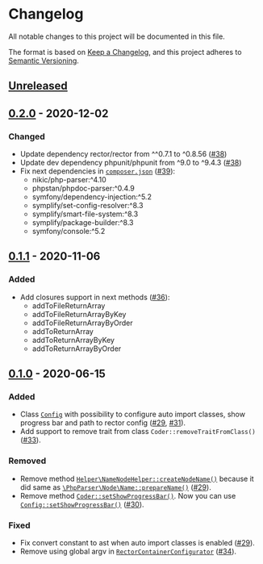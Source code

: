 # Changelog

All notable changes to this project will be documented in this file.

The format is based on [Keep a Changelog](https://keepachangelog.com/en/1.0.0/),
and this project adheres to [Semantic Versioning](https://semver.org/spec/v2.0.0.html).

## [Unreleased]

## [0.2.0] - 2020-12-02

### Changed
- Update dependency rector/rector from ^^0.7.1 to ^0.8.56 ([#38](https://github.com/crmplease/coder/pull/38))
- Update dev dependency phpunit/phpunit from ^9.0 to ^9.4.3 ([#38](https://github.com/crmplease/coder/pull/38))
- Fix next dependencies in [`composer.json`](composer.json) ([#39](https://github.com/crmplease/coder/pull/39)):
  - nikic/php-parser:^4.10
  - phpstan/phpdoc-parser:^0.4.9
  - symfony/dependency-injection:^5.2
  - symplify/set-config-resolver:^8.3
  - symplify/smart-file-system:^8.3
  - symplify/package-builder:^8.3
  - symfony/console:^5.2

## [0.1.1] - 2020-11-06

### Added
- Add closures support in next methods ([#36](https://github.com/crmplease/coder/pull/36)):
  - addToFileReturnArray
  - addToFileReturnArrayByKey
  - addToFileReturnArrayByOrder
  - addToReturnArray
  - addToReturnArrayByKey
  - addToReturnArrayByOrder

## [0.1.0] - 2020-06-15

### Added
- Class [`Config`](src/Config.php) with possibility to configure auto import classes, show progress bar and path to rector config ([#29](https://github.com/crmplease/coder/pull/29), [#31](https://github.com/crmplease/coder/pull/31)).
- Add support to remove trait from class `Coder::removeTraitFromClass()` ([#33](https://github.com/crmplease/coder/pull/33)).

### Removed
- Remove method [`Helper\NameNodeHelper::createNodeName()`](src/Helper/NameNodeHelper.php) because it did same as [`\PhpParser\Node\Name::prepareName()`](https://github.com/nikic/PHP-Parser/blob/v4.3.0/lib/PhpParser/Node/Name.php#L218) ([#29](https://github.com/crmplease/coder/pull/29)).
- Remove method [`Coder::setShowProgressBar()`](src/Coder.php). Now you can use [`Config::setShowProgressBar()`](src/Coder.php) ([#30](https://github.com/crmplease/coder/pull/30)).

### Fixed
- Fix convert constant to ast when auto import classes is enabled ([#29](https://github.com/crmplease/coder/pull/29)).
- Remove using global argv in [`RectorContainerConfigurator`](src/RectorContainerConfigurator.php) ([#34](https://github.com/crmplease/coder/pull/34)).

[unreleased]: https://github.com/crmplease/coder/compare/0.2.0...HEAD
[0.2.0]: https://github.com/crmplease/coder/compare/0.1.1...0.2.0
[0.1.1]: https://github.com/crmplease/coder/compare/0.1.0...0.1.1
[0.1.0]: https://github.com/crmplease/coder/compare/0.0.1...0.1.0
[0.0.1]: https://github.com/crmplease/coder/releases/tag/0.0.1
